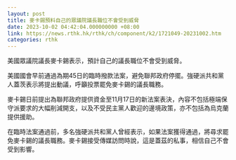 ```yaml
---
layout: post
title: 麥卡錫預料自己的眾議院議長職位不會受到威脅
date: 2023-10-02 04:42:04.000000000 +08:00
link: https://news.rthk.hk/rthk/ch/component/k2/1721049-20231002.htm
categories: rthk
---
```


美國眾議院議長麥卡錫表示，預計自己的議長職位不會受到威脅。

美國國會早前通過為期45日的臨時撥款法案，避免聯邦政府停擺。強硬派共和黨人蓋茨表示將提出動議，呼籲投票罷免麥卡錫的議長職務。

麥卡錫日前提出為聯邦政府提供資金至11月17日的新法案表決，內容不包括極端保守派要求的大幅削減開支，以及不受民主黨人歡迎的邊境政策，亦不包括為烏克蘭提供援助。

在臨時法案通過前，多名強硬派共和黨人曾經表示，如果法案獲得通過，將尋求罷免麥卡錫的議長職務。麥卡錫接受傳媒訪問時說，這是蓋茲的私事，相信自己不會受到影響。
